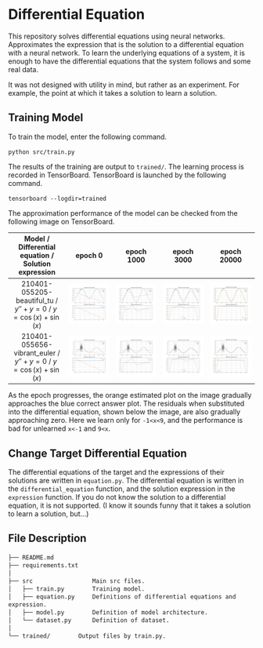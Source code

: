 # Differential Equation

This repository solves differential equations using neural networks.
Approximates the expression that is the solution to a differential equation with a neural network.
To learn the underlying equations of a system, it is enough to have the differential equations that the system follows and some real data.

It was not designed with utility in mind, but rather as an experiment.
For example, the point at which it takes a solution to learn a solution.

## Training Model

To train the model, enter the following command.

```
python src/train.py
```

The results of the training are output to `trained/`.
The learning process is recorded in TensorBoard.
TensorBoard is launched by the following command.

```
tensorboard --logdir=trained
```

The approximation performance of the model can be checked from the following image on TensorBoard.

|        Model / Differential equation / Solution expression        |                           epoch 0                            |                           epoch 1000                            |                           epoch 3000                            |                           epoch 20000                            |
| :---------------------------------------------------------------: | :----------------------------------------------------------: | :-------------------------------------------------------------: | :-------------------------------------------------------------: | :--------------------------------------------------------------: |
| 210401-055205-beautiful_tu / $y''+y=0$ / $y = \cos(x) + \sin(x)$  | ![](README/210401-055205-beautiful_tu:predicted:epoch0.png)  | ![](README/210401-055205-beautiful_tu:predicted:epoch1000.png)  | ![](README/210401-055205-beautiful_tu:predicted:epoch3000.png)  | ![](README/210401-055205-beautiful_tu:predicted:epoch20000.png)  |
| 210401-055656-vibrant_euler / $y''+y=0$ / $y = \cos(x) + \sin(x)$ | ![](README/210401-055656-vibrant_euler:predicted:epoch0.png) | ![](README/210401-055656-vibrant_euler:predicted:epoch1000.png) | ![](README/210401-055656-vibrant_euler:predicted:epoch3000.png) | ![](README/210401-055656-vibrant_euler:predicted:epoch20000.png) |

As the epoch progresses, the orange estimated plot on the image gradually approaches the blue correct answer plot.
The residuals when substituted into the differential equation, shown below the image, are also gradually approaching zero.
Here we learn only for `-1<x<9`, and the performance is bad for unlearned `x<-1` and `9<x`.
## Change Target Differential Equation

The differential equations of the target and the expressions of their solutions are written in `equation.py`.
The differential equation is written in the `differential_equation` function, and the solution expression in the `expression` function.
If you do not know the solution to a differential equation, it is not supported.
(I know it sounds funny that it takes a solution to learn a solution, but...)

## File Description

```
├── README.md
├── requirements.txt
│
├── src                 Main src files.
│   ├── train.py        Training model.
│   ├── equation.py     Definitions of differential equations and expression.
│   ├── model.py        Definition of model architecture.
│   └── dataset.py      Definition of dataset.
│
└── trained/        Output files by train.py.
```
